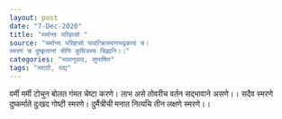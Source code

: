 ```yaml
---
layout: post
date: "7-Dec-2020"
title: "मर्मान्तः परिहासो "
source: "मर्मान्तः परिहासो यावत्क्रियमाणभद्रकत्वं च।
स्मरणं च दुष्कृतानां त्रीणि कुमित्रस्य चिह्नानि।।"
categories: "भावानुवाद, सुभाषित"
tags: "मराठी, पद्य"
---
```


वर्मी मर्मी टोचुन बोलत गंमत चेष्टा करणे।
लाभ असे तोवरीच वर्तन सद्भावाने असणे।।
सदैव स्मरणे दुष्कर्माते दुःखद गोष्टी स्मरणे।
दुर्मैत्रीची मनात नित्यचि तीन लक्षणे स्मरणे।।
